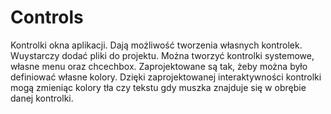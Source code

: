 # Controls
Kontrolki okna aplikacji. Dają możliwość tworzenia własnych kontrolek. Wuystarczy dodać pliki do projektu. Można tworzyć kontrolki systemowe, własne menu oraz chcechbox. Zaprojektowane są tak, żeby można było definiować własne kolory. Dzięki zaprojektowanej interaktywności kontrolki mogą zmieniąc kolory tła czy tekstu gdy muszka znajduje się w obrębie danej kontrolki.

